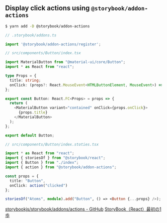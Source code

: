 ## Display click actions using `@storybook/addon-actions`

```sh
$ yarn add -D @storybook/addon-actions
```

```ts
// .storybook/addons.ts

import '@storybook/addon-actions/register';
```

```ts
// src/components/Button/index.tsx

import MaterialButton from "@material-ui/core/Button";
import * as React from "react";

type Props = {
  title: string;
  onClick: (props?: React.MouseEvent<HTMLButtonElement, MouseEvent>) => void;
};

export const Button: React.FC<Props> = props => {
  return (
    <MaterialButton variant="contained" onClick={props.onClick}>
      {props.title}
    </MaterialButton>
  );
};

export default Button;
```

```ts
// src/components/Button/index.stoties.tsx

import * as React from "react";
import { storiesOf } from "@storybook/react";
import { Button } from "./index";
import { action } from "@storybook/addon-actions";

const props = {
  title: "Button",
  onClick: action("clicked")
};

storiesOf("Atoms", module).add("Button", () => <Button {...props} />);
```

[storybookjs/storybook/addons/actions - GitHub](https://github.com/storybookjs/storybook/tree/master/addons/actions)
[StoryBook（React）最初の1歩](https://qiita.com/sugasaki/items/66d260f9602921196b07)

